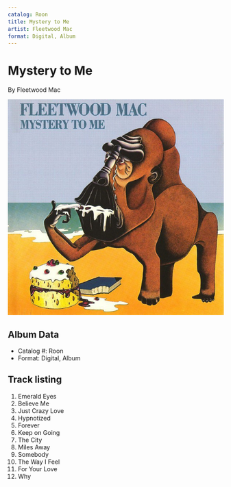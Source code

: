 ```yaml
---
catalog: Roon
title: Mystery to Me
artist: Fleetwood Mac
format: Digital, Album
---
```


# Mystery to Me

By Fleetwood Mac

![](../../assets/albumcovers/Fleetwood_Mac-Mystery_to_Me.png)

## Album Data

- Catalog #: Roon
- Format: Digital, Album


## Track listing


1. Emerald Eyes
2. Believe Me
3. Just Crazy Love
4. Hypnotized
5. Forever
6. Keep on Going
7. The City
8. Miles Away
9. Somebody
10. The Way I Feel
11. For Your Love
12. Why

